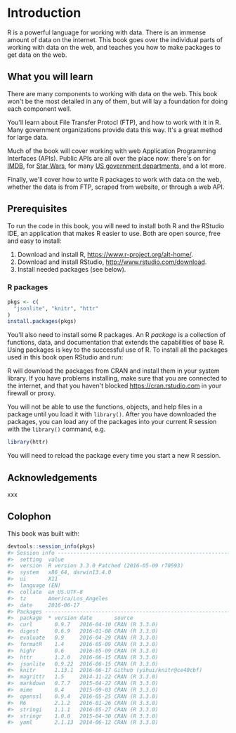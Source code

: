 
# Introduction



R is a powerful language for working with data. There is an immense amount 
of data on the internet. This book goes over the individual parts of working with data on the web, and teaches you how to make packages to get data on 
the web.

## What you will learn

There are many components to working with data on the web. This book won't 
be the most detailed in any of them, but will lay a foundation for doing 
each component well.

You'll learn about File Transfer Protocl (FTP), and how to work with it in R.
Many government organizations provide data this way. It's a great method for
large data.

Much of the book will cover working with web Application Programming Interfaces (APIs). Public APIs are all over the place now: there's on for [IMDB][imdb], for [Star Wars][sw], for many [US government departments][datagov], and a lot more.

Finally, we'll cover how to write R packages to work with data on the web, 
whether the data is from FTP, scraped from website, or through a web API.

## Prerequisites

To run the code in this book, you will need to install both R and the RStudio IDE, an application that makes R easier to use. Both are open source, free and easy to install:

1. Download and install R, <https://www.r-project.org/alt-home/>.
1. Download and install RStudio, <http://www.rstudio.com/download>.
1. Install needed packages (see below).

### R packages


```r
pkgs <- c(
  "jsonlite", "knitr", "httr"
)
install.packages(pkgs)
```

You'll also need to install some R packages. An R _package_ is a collection of functions, data, and documentation that extends the capabilities of base R. Using packages is key to the successful use of R. To install all the packages used in this book open RStudio and run:

R will download the packages from CRAN and install them in your system library. If you have problems installing, make sure that you are connected to the internet, and that you haven't blocked <https://cran.rstudio.com> in your firewall or proxy.

You will not be able to use the functions, objects, and help files in a package until you load it with `library()`. After you have downloaded the packages, you can load any of the packages into your current R session with the `library()` command, e.g.


```r
library(httr)
```

You will need to reload the package every time you start a new R session.

## Acknowledgements

xxx

## Colophon

This book was built with:


```r
devtools::session_info(pkgs)
#> Session info --------------------------------------------------------------
#>  setting  value                                      
#>  version  R version 3.3.0 Patched (2016-05-09 r70593)
#>  system   x86_64, darwin13.4.0                       
#>  ui       X11                                        
#>  language (EN)                                       
#>  collate  en_US.UTF-8                                
#>  tz       America/Los_Angeles                        
#>  date     2016-06-17
#> Packages ------------------------------------------------------------------
#>  package  * version date       source                      
#>  curl       0.9.7   2016-04-10 CRAN (R 3.3.0)              
#>  digest     0.6.9   2016-01-08 CRAN (R 3.3.0)              
#>  evaluate   0.9     2016-04-29 CRAN (R 3.3.0)              
#>  formatR    1.4     2016-05-09 CRAN (R 3.3.0)              
#>  highr      0.6     2016-05-09 CRAN (R 3.3.0)              
#>  httr       1.2.0   2016-06-15 CRAN (R 3.3.0)              
#>  jsonlite   0.9.22  2016-06-15 CRAN (R 3.3.0)              
#>  knitr      1.13.1  2016-06-17 Github (yihui/knitr@ce40cbf)
#>  magrittr   1.5     2014-11-22 CRAN (R 3.3.0)              
#>  markdown   0.7.7   2015-04-22 CRAN (R 3.3.0)              
#>  mime       0.4     2015-09-03 CRAN (R 3.3.0)              
#>  openssl    0.9.4   2016-05-25 CRAN (R 3.3.0)              
#>  R6         2.1.2   2016-01-26 CRAN (R 3.3.0)              
#>  stringi    1.1.1   2016-05-27 CRAN (R 3.3.0)              
#>  stringr    1.0.0   2015-04-30 CRAN (R 3.3.0)              
#>  yaml       2.1.13  2014-06-12 CRAN (R 3.3.0)
```

[imdb]: http://www.omdbapi.com/
[sw]: https://swapi.co/
[datagov]: https://www.data.gov/
